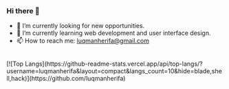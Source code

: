 ### Hi there 👋

- 🔭 I’m currently looking for new opportunities.
- 🌱 I’m currently learning web development and user interface design.
- 📫 How to reach me: luqmanherifa@gmail.com

<br />
[![Top Langs](https://github-readme-stats.vercel.app/api/top-langs/?username=luqmanherifa&layout=compact&langs_count=10&hide=blade,shell,hack)](https://github.com/luqmanherifa)
<!--
<br />
<br />
[![Luqman Herifa's GitHub stats](https://github-readme-stats.vercel.app/api?username=luqmanherifa)](https://github.com/luqmanherifa)
-->
